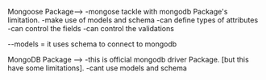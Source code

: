 Mongoose Package-->
-mongose tackle with mongodb Package's limitation.
-make use of models and schema
-can define types of attributes
-can control the fields
-can control the validations


--models = it uses schema to connect to mongodb


MongoDB Package -->
-this is official mongodb driver Package. [but this have some limitations].
-cant use models and schema
  